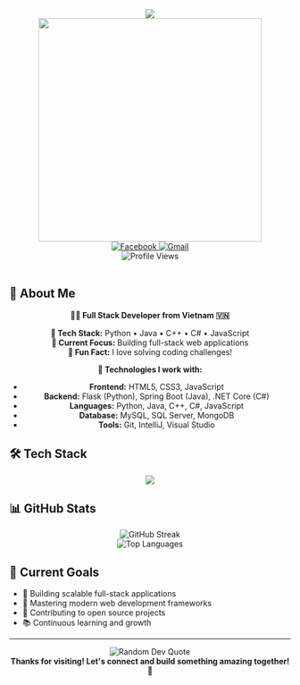 <div align="center">
  <img src="https://readme-typing-svg.herokuapp.com/?lines=👋+Hello,+I'm+Quoc+Anh;💻+Full+Stack+Developer;🇻🇳+From+Vietnam;🚀+Welcome+to+my+profile!&center=true&size=27&color=58A6FF&vCenter=true&width=500&height=60">
</div>

<div align="center">
  <img src="https://media.giphy.com/media/qgQUggAC3Pfv687qPC/giphy.gif" width="400"/>
</div>

<div align="center">
  <a href="https://www.facebook.com/quocanh.giasu/">
    <img src="https://img.shields.io/badge/Facebook-1877F2?style=for-the-badge&logo=facebook&logoColor=white" alt="Facebook"/>
  </a>
  <a href="mailto:quocanh.1308@gmail.com">
    <img src="https://img.shields.io/badge/Gmail-D14836?style=for-the-badge&logo=gmail&logoColor=white" alt="Gmail"/>
  </a>
</div>

<div align="center">
  <img src="https://komarev.com/ghpvc/?username=leag-13&style=for-the-badge&color=blue" alt="Profile Views"/>
</div>

<br/>

## 🚀 About Me

<div align="center">

**👨‍💻 Full Stack Developer from Vietnam 🇻🇳**

**💼 Tech Stack:** Python • Java • C++ • C# • JavaScript  
**🎯 Current Focus:** Building full-stack web applications  
**🧩 Fun Fact:** I love solving coding challenges!

**🔧 Technologies I work with:**
- **Frontend:** HTML5, CSS3, JavaScript
- **Backend:** Flask (Python), Spring Boot (Java), .NET Core (C#)
- **Languages:** Python, Java, C++, C#, JavaScript
- **Database:** MySQL, SQL Server, MongoDB
- **Tools:** Git, IntelliJ, Visual Studio

</div>

## 🛠️ Tech Stack

<div align="center">
  <img src="https://skillicons.dev/icons?i=python,flask,java,spring,cpp,cs,dotnet,js,html,css,mysql,mongodb,git,idea,visualstudio&theme=dark" />
</div>

## 📊 GitHub Stats

<div align="center">
  <img src="https://github-readme-streak-stats.herokuapp.com?user=leag-13&theme=tokyonight&hide_border=true&border_radius=10" alt="GitHub Streak" />
</div>

<div align="center">
  <img src="https://github-readme-stats.vercel.app/api/top-langs/?username=leag-13&layout=compact&theme=tokyonight&hide_border=true&border_radius=10" alt="Top Languages" />
</div>

## 🎯 Current Goals

- 🔭 Building scalable full-stack applications
- 🌱 Mastering modern web development frameworks
- 🤝 Contributing to open source projects
- 📚 Continuous learning and growth

---

<div align="center">
  <img src="https://quotes-github-readme.vercel.app/api?type=horizontal&theme=tokyonight" alt="Random Dev Quote"/>
</div>

<div align="center">
  <b>Thanks for visiting! Let's connect and build something amazing together! 🚀</b>
</div>
